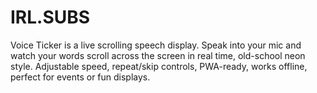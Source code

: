 # IRL.SUBS
Voice Ticker is a live scrolling speech display. Speak into your mic and watch your words scroll across the screen in real time, old-school neon style. Adjustable speed, repeat/skip controls, PWA-ready, works offline, perfect for events or fun displays.
